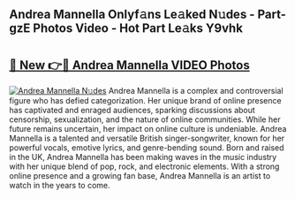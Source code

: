 ## Andrea Mannella Onlyf𝚊ns Le𝚊ked N𝚞des - Part-gzE Photos Video - Hot Part Le𝚊ks Y9vhk

# <h2><a href="http://ac4508.deff.icu/?id=Andrea+Mannella">🔗 New 👉🔴 Andrea Mannella VIDEO Photos</a></h2>

[![Andrea Mannella N𝚞des](https://i.imgur.com/rIISA9y.gif)](http://ac4508.deff.icu/?id=Andrea+Mannella)
Andrea Mannella is a complex and controversial figure who has defied categorization. Her unique brand of online presence has captivated and enraged audiences, sparking discussions about censorship, sexualization, and the nature of online communities. While her future remains uncertain, her impact on online culture is undeniable. Andrea Mannella is a talented and versatile British singer-songwriter, known for her powerful vocals, emotive lyrics, and genre-bending sound. Born and raised in the UK, Andrea Mannella has been making waves in the music industry with her unique blend of pop, rock, and electronic elements. With a strong online presence and a growing fan base, Andrea Mannella is an artist to watch in the years to come.
